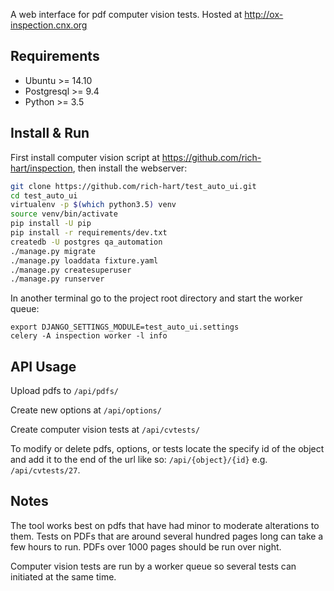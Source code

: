 
A web interface for pdf computer vision tests. Hosted at http://ox-inspection.cnx.org 

## Requirements
* Ubuntu >= 14.10
* Postgresql >= 9.4
* Python >= 3.5

## Install & Run

First install computer vision script at https://github.com/rich-hart/inspection, then install the webserver:

``` .sh
git clone https://github.com/rich-hart/test_auto_ui.git
cd test_auto_ui
virtualenv -p $(which python3.5) venv
source venv/bin/activate
pip install -U pip
pip install -r requirements/dev.txt
createdb -U postgres qa_automation
./manage.py migrate
./manage.py loaddata fixture.yaml 
./manage.py createsuperuser
./manage.py runserver
```

In another terminal go to the project root directory and start the worker queue:
```
export DJANGO_SETTINGS_MODULE=test_auto_ui.settings
celery -A inspection worker -l info
```

## API Usage

Upload pdfs to ``/api/pdfs/``

Create new options at ``/api/options/``

Create computer vision tests at ``/api/cvtests/``

To modify or delete pdfs, options, or tests locate the specify id of the object and add it to the end of the url like so: ``/api/{object}/{id}`` e.g. ``/api/cvtests/27``. 

## Notes

The tool works best on pdfs that have had minor to moderate alterations to them.  Tests on PDFs that are around several hundred pages long can take a few hours to run.  PDFs over 1000 pages should be run over night.

Computer vision tests are run by a worker queue so several tests can initiated at the same time.
